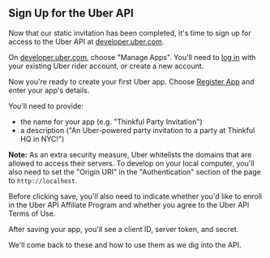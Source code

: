 ## Sign Up for the Uber API

Now that our static invitation has been completed, it's time to sign up for access to the Uber API at [developer.uber.com](https://developer.uber.com/).

On [developer.uber.com](https://developer.uber.com/), choose "Manage Apps". You'll need to [log in](https://login.uber.com/login) with your existing Uber rider account, or create a new account.

Now you're ready to create your first Uber app. Choose [Register App](https://login.uber.com/applications/new) and enter your app's details.

You'll need to provide:

- the name for your app (e.g. "Thinkful Party Invitation")
- a description ("An Uber-powered party invitation to a party at Thinkful HQ in NYC!")

__Note:__ As an extra security measure, Uber whitelists the domains that are allowed to access their servers. To develop on your local computer, you'll also need to set the "Origin URI" in the "Authentication" section of the page to `http://localhost`.

Before clicking save, you'll also need to indicate whether you'd like to enroll in the Uber API Affiliate Program and whether you agree to the Uber API Terms of Use.

After saving your app, you'll see a client ID, server token, and secret. 

We'll come back to these and how to use them as we dig into the API.
